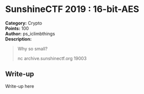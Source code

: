 # SunshineCTF 2019 : 16-bit-AES

**Category:** Crypto  
**Points:** 100  
**Author:** ps_iclimbthings  
**Description:**  

> Why so small?
>
> nc archive.sunshinectf.org 19003

## Write-up

Write-up here
